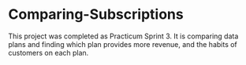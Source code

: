 # Comparing-Subscriptions
This project was completed as Practicum Sprint 3. It is comparing data plans and finding which plan provides more revenue, and the habits of customers on each plan.
